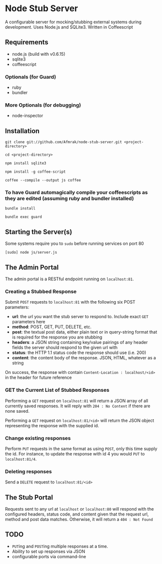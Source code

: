 # Node Stub Server

A configurable server for mocking/stubbing external systems during development. Uses Node.js and SQLite3. Written in Coffeescript

## Requirements

* node.js (build with v0.6.15)
* sqlite3
* coffeescript

### Optionals (for Guard)

* ruby
* bundler

### More Optionals (for debugging)

* node-inspector

## Installation

    git clone git://github.com/Afmrak/node-stub-server.git <project-directory>

    cd <project-directory>

    npm install sqlite3

    npm install -g coffee-script

    coffee --compile --output js coffee

### To have Guard automagically compile your coffeescripts as they are edited (assuming ruby and bundler installed)

    bundle install

    bundle exec guard

## Starting the Server(s)

Some systems require you to `sudo` before running services on port 80

`[sudo] node js/server.js`

## The Admin Portal

The admin portal is a RESTful endpoint running on `localhost:81`.

### Creating a Stubbed Response

Submit `POST` requests to `localhost:81` with the following six POST parameters:

* **url**: the url you want the stub server to respond to. Include exact `GET` parameters here
* **method**: POST, GET, PUT, DELETE, etc.
* **post**: the textual post data, either plain text or in query-string format that is required for the response you are stubbing
* **headers**: a JSON string containing key/value pairings of any header fields the server should respond to the given url with
* **status**: the HTTP 1.1 status code the response should use (i.e. 200)
* **content**: the content body of the response. JSON, HTML, whatever as a string

On success, the response with contain `Content-Location : localhost/<id>` in the header for future reference

### GET the Current List of Stubbed Responses

Performing a `GET` request on `localhost:81` will return a JSON array of all currently saved responses. It will reply with `204 : No Content` if there are none saved.

Performing a `GET` request on `localhost:81/<id>` will return the JSON object representing the response with the supplied id.

### Change existing responses

Perform `PUT` requests in the same format as using `POST`, only this time supply the id. For instance, to update the response with id 4 you would `PUT` to `localhost:81/4`.

### Deleting responses

Send a `DELETE` request to `localhost:81/<id>`

## The Stub Portal

Requests sent to any url at `localhost` or `localhost:80` will respond with the configured headers, status code, and content given that the request url, method and post data matches. Otherwise, it will return a `404 : Not Found`

## TODO

* `PUT`ing and `POST`ing multiple responses at a time.
* Ability to set up responses via JSON
* configurable ports via command-line
